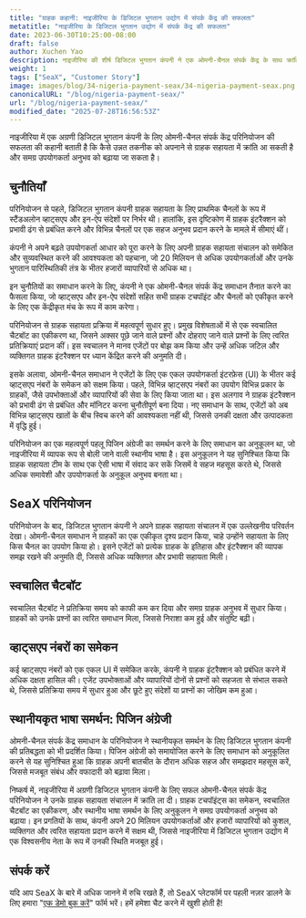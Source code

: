 ```yaml
---
title: "ग्राहक कहानी: नाइजीरिया के डिजिटल भुगतान उद्योग में संपर्क केंद्र की सफलता"
metatitle: "नाइजीरिया के डिजिटल भुगतान उद्योग में संपर्क केंद्र की सफलता"
date: 2023-06-30T10:25:00-08:00
draft: false
author: Xuchen Yao
description: नाइजीरिया की शीर्ष डिजिटल भुगतान कंपनी ने एक ओमनी-चैनल संपर्क केंद्र के साथ क्रांतिकारी ग्राहक सहायता हासिल की, जिसमें चैटबॉट और व्यक्तिगत पिजिन अंग्रेजी सहायता को एकीकृत किया गया, जिससे लाखों उपयोगकर्ताओं और व्यापारियों को लाभ हुआ।
weight: 1
tags: ["SeaX", "Customer Story"]
image: images/blog/34-nigeria-payment-seax/34-nigeria-payment-seax.png
canonicalURL: "/blog/nigeria-payment-seax/"
url: "/blog/nigeria-payment-seax/"
modified_date: "2025-07-28T16:56:53Z"
---
```


नाइजीरिया में एक अग्रणी डिजिटल भुगतान कंपनी के लिए ओमनी-चैनल संपर्क केंद्र परिनियोजन की सफलता की कहानी बताती है कि कैसे उन्नत तकनीक को अपनाने से ग्राहक सहायता में क्रांति आ सकती है और समग्र उपयोगकर्ता अनुभव को बढ़ाया जा सकता है।

## चुनौतियाँ
परिनियोजन से पहले, डिजिटल भुगतान कंपनी ग्राहक सहायता के लिए प्राथमिक चैनलों के रूप में स्टैंडअलोन व्हाट्सएप और इन-ऐप संदेशों पर निर्भर थी। हालांकि, इस दृष्टिकोण में ग्राहक इंटरैक्शन को प्रभावी ढंग से प्रबंधित करने और विभिन्न चैनलों पर एक सहज अनुभव प्रदान करने के मामले में सीमाएं थीं।

कंपनी ने अपने बढ़ते उपयोगकर्ता आधार को पूरा करने के लिए अपनी ग्राहक सहायता संचालन को समेकित और सुव्यवस्थित करने की आवश्यकता को पहचाना, जो 20 मिलियन से अधिक उपयोगकर्ताओं और उनके भुगतान पारिस्थितिकी तंत्र के भीतर हजारों व्यापारियों से अधिक था।

इन चुनौतियों का समाधान करने के लिए, कंपनी ने एक ओमनी-चैनल संपर्क केंद्र समाधान तैनात करने का फैसला किया, जो व्हाट्सएप और इन-ऐप संदेशों सहित सभी ग्राहक टचपॉइंट और चैनलों को एकीकृत करने के लिए एक केंद्रीकृत मंच के रूप में काम करेगा।

परिनियोजन से ग्राहक सहायता प्रक्रिया में महत्वपूर्ण सुधार हुए। प्रमुख विशेषताओं में से एक स्वचालित चैटबॉट का एकीकरण था, जिसने अक्सर पूछे जाने वाले प्रश्नों और दोहराए जाने वाले प्रश्नों के लिए त्वरित प्रतिक्रियाएं प्रदान कीं। इस स्वचालन ने मानव एजेंटों पर बोझ कम किया और उन्हें अधिक जटिल और व्यक्तिगत ग्राहक इंटरैक्शन पर ध्यान केंद्रित करने की अनुमति दी।

इसके अलावा, ओमनी-चैनल समाधान ने एजेंटों के लिए एक एकल उपयोगकर्ता इंटरफ़ेस (UI) के भीतर कई व्हाट्सएप नंबरों के समेकन को सक्षम किया। पहले, विभिन्न व्हाट्सएप नंबरों का उपयोग विभिन्न प्रकार के ग्राहकों, जैसे उपभोक्ताओं और व्यापारियों की सेवा के लिए किया जाता था। इस अलगाव ने ग्राहक इंटरैक्शन को प्रभावी ढंग से प्रबंधित और मॉनिटर करना चुनौतीपूर्ण बना दिया। नए समाधान के साथ, एजेंटों को अब विभिन्न व्हाट्सएप खातों के बीच स्विच करने की आवश्यकता नहीं थी, जिससे उनकी दक्षता और उत्पादकता में वृद्धि हुई।

परिनियोजन का एक महत्वपूर्ण पहलू पिजिन अंग्रेजी का समर्थन करने के लिए समाधान का अनुकूलन था, जो नाइजीरिया में व्यापक रूप से बोली जाने वाली स्थानीय भाषा है। इस अनुकूलन ने यह सुनिश्चित किया कि ग्राहक सहायता टीम के साथ एक ऐसी भाषा में संवाद कर सकें जिसमें वे सहज महसूस करते थे, जिससे अधिक समावेशी और उपयोगकर्ता के अनुकूल अनुभव बनता था।

## SeaX परिनियोजन
परिनियोजन के बाद, डिजिटल भुगतान कंपनी ने अपने ग्राहक सहायता संचालन में एक उल्लेखनीय परिवर्तन देखा। ओमनी-चैनल समाधान ने ग्राहकों का एक एकीकृत दृश्य प्रदान किया, चाहे उन्होंने सहायता के लिए किस चैनल का उपयोग किया हो। इसने एजेंटों को प्रत्येक ग्राहक के इतिहास और इंटरैक्शन की व्यापक समझ रखने की अनुमति दी, जिससे अधिक व्यक्तिगत और प्रभावी सहायता मिली।

## स्वचालित चैटबॉट
स्वचालित चैटबॉट ने प्रतिक्रिया समय को काफी कम कर दिया और समग्र ग्राहक अनुभव में सुधार किया। ग्राहकों को उनके प्रश्नों का त्वरित समाधान मिला, जिससे निराशा कम हुई और संतुष्टि बढ़ी।

## व्हाट्सएप नंबरों का समेकन
कई व्हाट्सएप नंबरों को एक एकल UI में समेकित करके, कंपनी ने ग्राहक इंटरैक्शन को प्रबंधित करने में अधिक दक्षता हासिल की। एजेंट उपभोक्ताओं और व्यापारियों दोनों से प्रश्नों को सहजता से संभाल सकते थे, जिससे प्रतिक्रिया समय में सुधार हुआ और छूटे हुए संदेशों या प्रश्नों का जोखिम कम हुआ।

## स्थानीयकृत भाषा समर्थन: पिजिन अंग्रेजी
ओमनी-चैनल संपर्क केंद्र समाधान के परिनियोजन ने स्थानीयकृत समर्थन के लिए डिजिटल भुगतान कंपनी की प्रतिबद्धता को भी प्रदर्शित किया। पिजिन अंग्रेजी को समायोजित करने के लिए समाधान को अनुकूलित करने से यह सुनिश्चित हुआ कि ग्राहक अपनी बातचीत के दौरान अधिक सहज और समझदार महसूस करें, जिससे मजबूत संबंध और वफादारी को बढ़ावा मिला।

निष्कर्ष में, नाइजीरिया में अग्रणी डिजिटल भुगतान कंपनी के लिए सफल ओमनी-चैनल संपर्क केंद्र परिनियोजन ने उनके ग्राहक सहायता संचालन में क्रांति ला दी। ग्राहक टचपॉइंट्स का समेकन, स्वचालित चैटबॉट का एकीकरण, और स्थानीय भाषा समर्थन के लिए अनुकूलन ने समग्र उपयोगकर्ता अनुभव को बढ़ाया। इन प्रगतियों के साथ, कंपनी अपने 20 मिलियन उपयोगकर्ताओं और हजारों व्यापारियों को कुशल, व्यक्तिगत और त्वरित सहायता प्रदान करने में सक्षम थी, जिससे नाइजीरिया में डिजिटल भुगतान उद्योग में एक विश्वसनीय नेता के रूप में उनकी स्थिति मजबूत हुई।


## संपर्क करें

यदि आप SeaX के बारे में अधिक जानने में रुचि रखते हैं, तो SeaX प्लेटफॉर्म पर पहली नज़र डालने के लिए हमारा "[एक डेमो बुक करें](https://meetings.hubspot.com/seasalt-ai/seasalt-meeting)" फॉर्म भरें। हमें हमेशा चैट करने में खुशी होती है!
